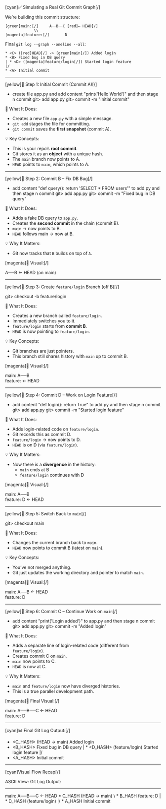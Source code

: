
[cyan]✅ Simulating a Real Git Commit Graph[/]

We’re building this commit structure:

```
[green]main:[/]     A──B──C [red]← HEAD[/]
             \\
[magenta]feature:[/]       D
```

Final `git log --graph --oneline --all`:

```
* <C> ([red]HEAD[/] -> [green]main[/]) Added login
* <B> Fixed bug in DB query
| * <D> ([magenta]feature/login[/]) Started login feature
|/
* <A> Initial commit
```

-----------------------------------------------------------------------------------------------------------------------

[yellow]📌 Step 1: Initial Commit (Commit A)[/]

- create file app.py and add content "print('Hello World')" and then stage n commit
    git> add app.py
    git> commit -m "Initial commit"

🧠 What It Does:
* Creates a new file `app.py` with a simple message.
* `git add` stages the file for committing.
* `git commit` saves the **first snapshot** (commit A).

💡 Key Concepts:
* This is your repo’s **root commit**.
* Git stores it as an **object** with a unique hash.
* The `main` branch now points to A.
* `HEAD` points to `main`, which points to A.

------------------------------------------------------------------------------------------------------------------------

[yellow]📌 Step 2: Commit B – Fix DB Bug[/]

- add content "def query(): return 'SELECT * FROM users'" to add.py and then stage n commit
    git> add app.py
    git> commit -m "Fixed bug in DB query"

🧠 What It Does:
* Adds a fake DB query to `app.py`.
* Creates the **second commit** in the chain (commit B).
* `main` → now points to B.
* `HEAD` follows main → now at B.

💡 Why It Matters:
* Git now tracks that `B` builds on top of `A`.

[magenta]🧱 Visual:[/]

A──B ← HEAD (on main)

------------------------------------------------------------------------------------------------------------------------

[yellow]📌 Step 3: Create `feature/login` Branch (off B)[/]

   git> checkout -b feature/login

🧠 What It Does:
* Creates a new branch called `feature/login`.
* Immediately switches you to it.
* `feature/login` starts from **commit B**.
* `HEAD` is now pointing to `feature/login`.

💡 Key Concepts:
* Git branches are just pointers.
* This branch still shares history with `main` up to commit B.

[magenta]🧱 Visual:[/]

main:     A──B
                 \
feature:          ← HEAD

------------------------------------------------------------------------------------------------------------------------

[yellow]📌 Step 4: Commit D – Work on Login Feature[/]

- add content "def login(): return True" to add.py and then stage n commit
    git> add app.py
    git> commit -m "Started login feature"

🧠 What It Does:
* Adds login-related code on `feature/login`.
* Git records this as commit D.
* `feature/login` → now points to D.
* `HEAD` is on D (via `feature/login`).

💡 Why It Matters:
* Now there is a **divergence** in the history:
  * `main` ends at B
  * `feature/login` continues with D

[magenta]🧱 Visual:[/]

main:     A──B
               \
feature:        D ← HEAD

------------------------------------------------------------------------------------------------------------------------

[yellow]📌 Step 5: Switch Back to `main`[/]

   git> checkout main

🧠 What It Does:
* Changes the current branch back to `main`.
* `HEAD` now points to commit B (latest on `main`).

💡 Key Concepts:
* You’ve not merged anything.
* Git just updates the working directory and pointer to match `main`.

[magenta]🧱 Visual:[/]

main:     A──B ← HEAD
               \
feature:        D

------------------------------------------------------------------------------------------------------------------------

[yellow]📌 Step 6: Commit C – Continue Work on `main`[/]

- add content "print('Login added')" to app.py and then stage n commit
    git> add app.py
    git> commit -m "Added login"

🧠 What It Does:
* Adds a separate line of login-related code (different from `feature/login`).
* Creates commit C on `main`.
* `main` now points to C.
* `HEAD` is now at C.

💡 Why It Matters:
* `main` and `feature/login` now have diverged histories.
* This is a true parallel development path.

[magenta]🧱 Final Visual:[/]

main:     A──B──C ← HEAD
               \
feature:        D

------------------------------------------------------------------------------------------------------------------------

[cyan]📊 Final Git Log Output:[/]

* <C_HASH> (HEAD -> main) Added login
* <B_HASH> Fixed bug in DB query
| * <D_HASH> (feature/login) Started login feature
|/
* <A_HASH> Initial commit

---

[cyan]Visual Flow Recap[/]

ASCII View:                        Git Log Output:
-----------------------          -------------------------------
main:     A──B──C ← HEAD         * C_HASH (HEAD → main)
               \\                * B_HASH
feature:        D                | * D_HASH (feature/login)
                                 |/
                                 * A_HASH Initial commit


